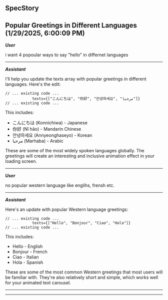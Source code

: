 ## SpecStory

## Popular Greetings in Different Languages (1/29/2025, 6:00:09 PM)

_**User**_

i want 4 popoular ways to say "hello" in differnet languages

---

_**Assistant**_

I'll help you update the texts array with popular greetings in different languages. Here's the edit:

```typescript:features/conversation-list/conversation-list-loading.tsx
// ... existing code ...
            texts={["こんにちは", "你好", "안녕하세요", "مرحبا"]}
// ... existing code ...
```

This includes:
- こんにちは (Konnichiwa) - Japanese
- 你好 (Nǐ hǎo) - Mandarin Chinese
- 안녕하세요 (Annyeonghaseyo) - Korean
- مرحبا (Marhaba) - Arabic

These are some of the most widely spoken languages globally. The greetings will create an interesting and inclusive animation effect in your loading screen.

---

_**User**_

no popular western language like englihs, frensh etc.

---

_**Assistant**_

Here's an update with popular Western language greetings:

```typescript:features/conversation-list/conversation-list-loading.tsx
// ... existing code ...
            texts={["Hello", "Bonjour", "Ciao", "Hola"]}
// ... existing code ...
```

This includes:
- Hello - English
- Bonjour - French
- Ciao - Italian
- Hola - Spanish

These are some of the most common Western greetings that most users will be familiar with. They're also relatively short and simple, which works well for your animated text carousel.

---



---

